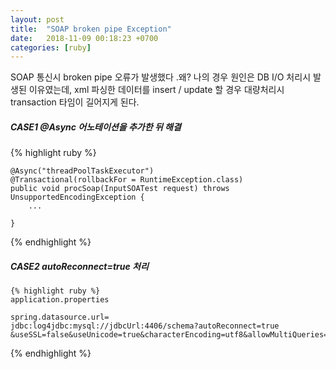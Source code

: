 ```yaml
---
layout: post
title:  "SOAP broken pipe Exception"
date:   2018-11-09 00:18:23 +0700
categories: [ruby]
---  
```


SOAP 통신시 broken pipe 오류가 발생했다 .왜? 나의 경우 원인은 DB I/O 처리시 발생된 이유였는데, 
xml 파싱한 데이터를 insert / update 할 경우 대량처리시 transaction 타임이 길어지게 된다.   
  
  

##### CASE1  @Async 어노테이션을 추가한 뒤 해결

{% highlight ruby %}  

    @Async("threadPoolTaskExecutor")
    @Transactional(rollbackFor = RuntimeException.class)
    public void procSoap(InputSOATest request) throws UnsupportedEncodingException {
        ...
        
    }

{% endhighlight %}  

##### CASE2 autoReconnect=true 처리  

    {% highlight ruby %}  
    application.properties 

    spring.datasource.url=
    jdbc:log4jdbc:mysql://jdbcUrl:4406/schema?autoReconnect=true  
    &useSSL=false&useUnicode=true&characterEncoding=utf8&allowMultiQueries=true  


{% endhighlight %}  


